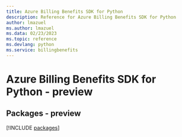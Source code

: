 ```yaml
---
title: Azure Billing Benefits SDK for Python
description: Reference for Azure Billing Benefits SDK for Python
author: lmazuel
ms.author: lmazuel
ms.data: 02/23/2023
ms.topic: reference
ms.devlang: python
ms.service: billingbenefits
---
```

# Azure Billing Benefits SDK for Python - preview
## Packages - preview
[!INCLUDE [packages](billing-benefits-index.md)]
